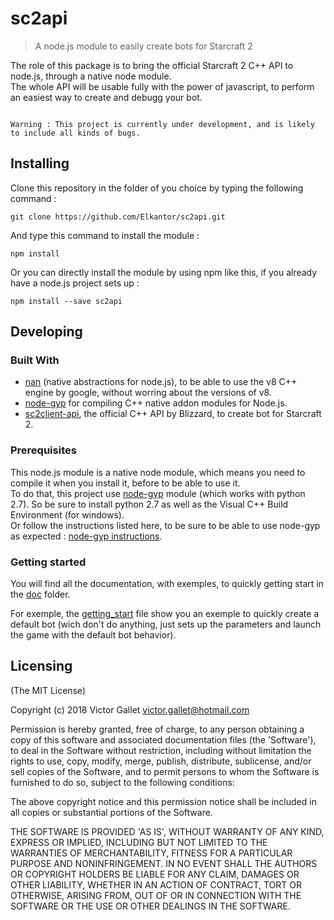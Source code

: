 # sc2api
> A node.js module to easily create bots for Starcraft 2

The role of this package is to bring the official Starcraft 2 C++ API to node.js, through a native node module.
<br>
The whole API will be usable fully with the power of javascript, to perform an easiest way to create and debugg your bot.

<code>
Warning : This project is currently under development, and is likely to include all kinds of bugs.
</code>

## Installing

Clone this repository in the folder of you choice by typing the following command : 

```shell
git clone https://github.com/Elkantor/sc2api.git
```

And type this command to install the module :

```shell
npm install
```

Or you can directly install the module by using npm like this, if you already have a node.js project sets up :

```shell
npm install --save sc2api
```

## Developing

### Built With

* [nan](https://github.com/nodejs/nan) (native abstractions for node.js), to be able to use the v8 C++ engine by google, without worring about the versions of v8.
* [node-gyp](https://github.com/nodejs/node-gyp) for compiling C++ native addon modules for Node.js.
* [sc2client-api](https://github.com/Blizzard/s2client-api), the official C++ API by Blizzard, to create bot for Starcraft 2.

### Prerequisites

This node.js module is a native node module, which means you need to compile it when you install it, before to be able to use it.
<br>
To do that, this project use [node-gyp](https://github.com/nodejs/node-gyp) module (which works with python 2.7).
So be sure to install python 2.7 as well as the Visual C++ Build Environment (for windows). 
<br>
Or follow the instructions listed here, to be sure to be able to use node-gyp as expected : [node-gyp instructions](https://github.com/nodejs/node-gyp).

###  Getting started

You will find all the documentation, with exemples, to quickly getting start in the [doc](https://github.com/Elkantor/sc2api/tree/master/doc) folder.

For exemple, the [getting_start](https://github.com/Elkantor/sc2api/blob/master/doc/getting_start.md) file show you an exemple to quickly create a default bot (wich don't do anything, just sets up the parameters and launch the game with the default bot behavior).

## Licensing

(The MIT License)

Copyright (c) 2018 Victor Gallet <victor.gallet@hotmail.com>

Permission is hereby granted, free of charge, to any person obtaining a copy of this software and associated documentation files (the 'Software'), to deal in the Software without restriction, including without limitation the rights to use, copy, modify, merge, publish, distribute, sublicense, and/or sell copies of the Software, and to permit persons to whom the Software is furnished to do so, subject to the following conditions:

The above copyright notice and this permission notice shall be included in all copies or substantial portions of the Software.

THE SOFTWARE IS PROVIDED 'AS IS', WITHOUT WARRANTY OF ANY KIND, EXPRESS OR IMPLIED, INCLUDING BUT NOT LIMITED TO THE WARRANTIES OF MERCHANTABILITY, FITNESS FOR A PARTICULAR PURPOSE AND NONINFRINGEMENT. IN NO EVENT SHALL THE AUTHORS OR COPYRIGHT HOLDERS BE LIABLE FOR ANY CLAIM, DAMAGES OR OTHER LIABILITY, WHETHER IN AN ACTION OF CONTRACT, TORT OR OTHERWISE, ARISING FROM, OUT OF OR IN CONNECTION WITH THE SOFTWARE OR THE USE OR OTHER DEALINGS IN THE SOFTWARE.


